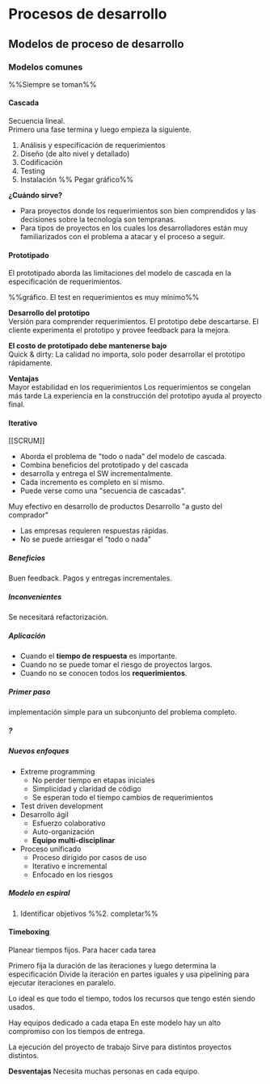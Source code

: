 # Procesos de desarrollo

## Modelos de proceso de desarrollo
### Modelos comunes
%%Siempre se toman%%
#### Cascada
Secuencia lineal.  
Primero una fase termina y luego empieza la siguiente.
1. Análisis y especificación de requerimientos
2. Diseño (de alto nivel y detallado)
4. Codificación
5. Testing
6. Instalación
%% Pegar gráfico%%

**¿Cuándo sirve?**  
- Para proyectos donde los requerimientos son bien comprendidos y las decisiones sobre la tecnología son tempranas.
- Para tipos de proyectos en los cuales los desarrolladores están muy familiarizados con el problema a atacar y el proceso a seguir.

#### Prototipado
El prototipado aborda las limitaciones del modelo de cascada en la especificación de requerimientos.

%%gráfico. El test en requerimientos es muy mínimo%%

**Desarrollo del prototipo**  
Versión para comprender requerimientos. El prototipo debe descartarse.
El cliente experimenta el prototipo y provee feedback para la mejora.

**El costo de prototipado debe mantenerse bajo**  
Quick & dirty: La calidad no importa, solo poder desarrollar el prototipo rápidamente.

**Ventajas**  
Mayor estabilidad en los requerimientos
Los requerimientos se congelan más tarde
La experiencia en la construcción del prototipo ayuda al proyecto final.

#### Iterativo
[[SCRUM]]
+ Aborda el problema de "todo o nada" del modelo de cascada.
+ Combina beneficios del prototipado y del cascada
+ desarrolla y entrega el SW incrementalmente.
+ Cada incremento es completo en sí mismo.
+ Puede verse como una "secuencia de cascadas".

Muy efectivo en desarrollo de productos
Desarrollo "a gusto del comprador"
+ Las empresas requieren respuestas rápidas.
+ No se puede arriesgar el "todo o nada"


##### Beneficios
Buen feedback. 
Pagos y entregas incrementales.

##### Inconvenientes
Se necesitará refactorización.

##### Aplicación
+ Cuando el **tiempo de respuesta** es importante.
+ Cuando no se puede tomar el riesgo de proyectos largos.
+ Cuando no se conocen todos los **requerimientos**.

##### Primer paso
implementación simple para un subconjunto del problema completo.
<!--Completar-->
##### ?
##### Nuevos enfoques
+ Extreme programming
	+ No perder tiempo en etapas iniciales
	+ Simplicidad y claridad de código
	+ Se esperan todo el tiempo cambios de requerimientos
+ Test driven development
+ Desarrollo ágil
	+ Esfuerzo colaborativo
	+ Auto-organización
	+ **Equipo multi-disciplinar**
+ Proceso unificado
	+ Proceso dirigido por casos de uso
	+ Iterativo e incremental
	+ Enfocado en los riesgos


##### Modelo en espiral
1. Identificar objetivos
%%2. completar%%

#### Timeboxing
Planear tiempos fijos. Para hacer cada tarea

Primero fija la duración de las iteraciones y luego determina la especificación
Divide la iteración en partes iguales y usa pipelining para ejecutar iteraciones en paralelo.

Lo ideal es que todo el tiempo, todos los recursos que tengo estén siendo usados.

Hay equipos dedicado a cada etapa
En este modelo hay un alto compromiso con los tiempos de entrega.

La ejecución del proyecto de trabajo <!--completar-->
Sirve para distintos proyectos distintos.

**Desventajas**
Necesita muchas personas en cada equipo.
